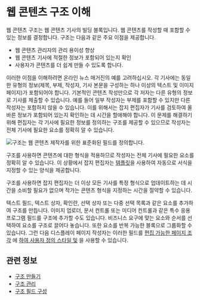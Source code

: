 # 웹 콘텐츠 구조 이해

웹 콘텐츠 구조는 웹 콘텐츠 기사의 빌딩 블록입니다. 웹 콘텐츠를 작성할 때 포함할 수 있는 정보를 결정합니다. 구조는 다음과 같은 주요 이점을 제공합니다.

* 웹 콘텐츠 관리자의 관리 용이성 향상
* 웹 콘텐츠 기사에 적절한 정보가 포함되어 있는지 확인
* 사용자가 콘텐츠를 더 쉽게 만들 수 있도록 합니다.

이러한 이점을 이해하려면 온라인 뉴스 매거진의 예를 고려하십시오. 각 기사에는 동일한 유형의 정보(제목, 부제, 작성자, 기사 본문을 구성하는 하나 이상의 텍스트 및 이미지 페이지)가 포함되어야 합니다. 기본적인 콘텐츠 작성만으로 각 저자는 다른 유형의 정보로 기사를 제출할 수 있습니다. 예를 들어 일부 작성자는 부제를 포함할 수 있지만 다른 작성자는 포함하지 않을 수 있습니다. 이를 위해서는 잡지 편집자가 기사를 검토하여 올바른 정보가 포함되어 있는지 확인하는 데 시간을 할애해야 합니다. 이 문제를 해결하기 위해 편집자는 각 기사에 필요한 정보를 정의하는 구조를 제공할 수 있으므로 작성자는 전체 기사에 필요한 요소를 정확히 알 수 있습니다.

![구조는 웹 콘텐츠 제작자를 위한 표준화된 필드를 정의합니다.](./understanding-web-content-structures/images/01.png)

구조를 사용하면 콘텐츠에 대한 형식을 적용하므로 작성자는 전체 기사에 필요한 요소를 정확히 알 수 있습니다. 이 상황에서 잡지 편집자는 [템플릿](../web-content-templates/creating-web-content-templates.md)을 사용하여 자동으로 서식을 지정할 수 있는 양식을 제공합니다.

구조를 사용하면 잡지 편집자는 더 이상 모든 기사를 특정 형식으로 업데이트하는 데 시간을 소비할 필요가 없으며 작가는 콘텐츠 형식을 지정하는 시간을 절약할 수 있습니다.

텍스트 필드, 텍스트 상자, 확인란, 선택 상자 또는 다중 선택 목록과 같은 요소를 추가하여 구조를 만듭니다. 이미지 업로더, 문서 컨트롤 또는 미디어 컨트롤과 같은 특수 응용 프로그램 필드를 구조에 추가할 수도 있습니다. 비즈니스 요구에 맞는 요소와 순서를 선택하여 요소를 구조로 끌어다 놓습니다. 또한 요소를 반복 가능한 블록으로 그룹화할 수 있습니다. 그런 다음 디스플레이 페이지 작성자는 이러한 필드를 [편집 가능한 페이지 조각](../../../site-building/creating-pages/page-fragments-and-widgets/using-fragments/configuring-fragments/fragment-sub-elements-reference.md#mapping-settings) 에 [하여 사용자 정의 스타일 및](../../../site-building/creating-pages/page-fragments-and-widgets/using-fragments.md) 을 사용할 수 있습니다.

## 관련 정보

* [구조 만들기](./creating-structures.md)
* [구조 관리](./managing-structures.md)
* [구조 필드 구성](./configuring-structure-fields.md)
